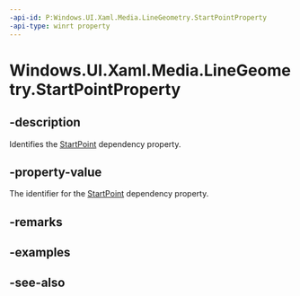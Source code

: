```yaml
---
-api-id: P:Windows.UI.Xaml.Media.LineGeometry.StartPointProperty
-api-type: winrt property
---
```


<!-- Property syntax
public Windows.UI.Xaml.DependencyProperty StartPointProperty { get; }
-->

# Windows.UI.Xaml.Media.LineGeometry.StartPointProperty

## -description
Identifies the [StartPoint](linegeometry_startpoint.md) dependency property.



## -property-value
The identifier for the [StartPoint](linegeometry_startpoint.md) dependency property.

## -remarks

## -examples

## -see-also

